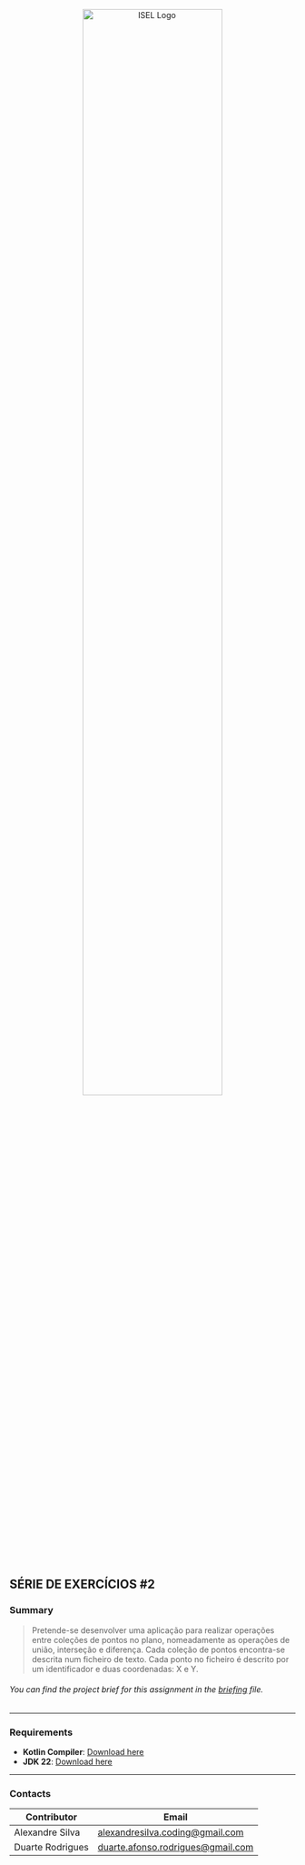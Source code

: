 <p align="center">
  <img src="https://www.isel.pt/sites/default/files/001_imagens_isel/Logotipos/logo_ISEL_principal_Branco.png" alt="ISEL Logo" width="70%">
</p>


## SÉRIE DE EXERCÍCIOS #2

### Summary
> Pretende-se desenvolver uma aplicação para realizar operações entre coleções de pontos no plano, nomeadamente as operações
de união, interseção e diferença. Cada coleção de pontos encontra-se descrita num ficheiro de texto. Cada ponto no ficheiro é
descrito por um identificador e duas coordenadas: X e Y.
###### You can find the project brief for this assignment in the [briefing](docs/assignment.pdf) file.


---

### **Requirements**
- **Kotlin Compiler**: [Download here](https://kotlinlang.org/docs/command-line.html)
- **JDK 22**: [Download here](https://www.oracle.com/java/technologies/javase/jdk22-archive-downloads.html)
---

### Contacts

| Contributor        | Email                      |
|--------------------|----------------------------|
| Alexandre Silva    | alexandresilva.coding@gmail.com     |
| Duarte Rodrigues   | duarte.afonso.rodrigues@gmail.com    |

